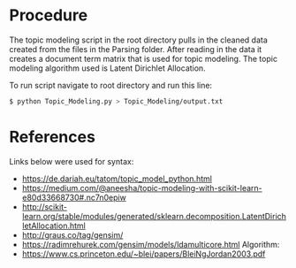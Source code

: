 # Procedure
The topic modeling script in the root directory pulls in the cleaned data created from the files in the Parsing folder. After reading in the data it creates a document term matrix that is used for topic modeling. The topic modeling algorithm used is Latent Dirichlet Allocation.

To run script navigate to root directory and run this line:
```bash
$ python Topic_Modeling.py > Topic_Modeling/output.txt
```

# References
Links below were used for syntax:
* https://de.dariah.eu/tatom/topic_model_python.html
* https://medium.com/@aneesha/topic-modeling-with-scikit-learn-e80d33668730#.nc7n0epiw
* http://scikit-learn.org/stable/modules/generated/sklearn.decomposition.LatentDirichletAllocation.html
* http://graus.co/tag/gensim/
* https://radimrehurek.com/gensim/models/ldamulticore.html
Algorithm:
* https://www.cs.princeton.edu/~blei/papers/BleiNgJordan2003.pdf
